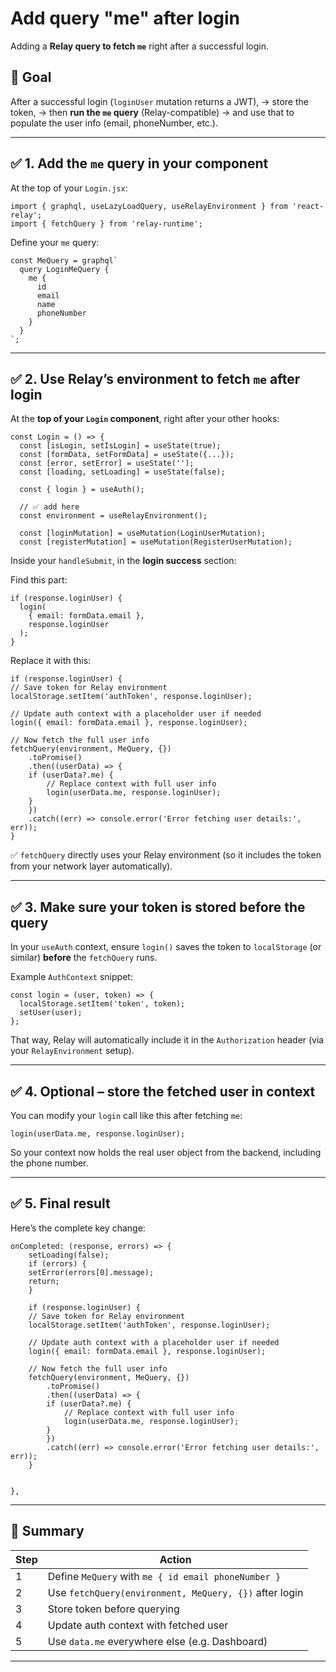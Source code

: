 # Add query "me" after login
Adding a **Relay query to fetch `me`** right after a successful login.

## 🧠 Goal

After a successful login (`loginUser` mutation returns a JWT),
→ store the token,
→ then **run the `me` query** (Relay-compatible)
→ and use that to populate the user info (email, phoneNumber, etc.).

---

## ✅ 1. Add the `me` query in your component

At the top of your `Login.jsx`:

```tsx
import { graphql, useLazyLoadQuery, useRelayEnvironment } from 'react-relay';
import { fetchQuery } from 'relay-runtime';
```

Define your `me` query:

```tsx
const MeQuery = graphql`
  query LoginMeQuery {
    me {
      id
      email
      name
      phoneNumber
    }
  }
`;
```

---

## ✅ 2. Use Relay’s environment to fetch `me` after login

At the **top of your `Login` component**, right after your other hooks:

```tsx
const Login = () => {
  const [isLogin, setIsLogin] = useState(true);
  const [formData, setFormData] = useState({...});
  const [error, setError] = useState('');
  const [loading, setLoading] = useState(false);

  const { login } = useAuth();

  // ✅ add here
  const environment = useRelayEnvironment();

  const [loginMutation] = useMutation(LoginUserMutation);
  const [registerMutation] = useMutation(RegisterUserMutation);
```
  
Inside your `handleSubmit`, in the **login success** section:

Find this part:

```tsx
if (response.loginUser) {
  login(
    { email: formData.email },
    response.loginUser
  );
}
```

Replace it with this:

```tsx
if (response.loginUser) {
// Save token for Relay environment
localStorage.setItem('authToken', response.loginUser);

// Update auth context with a placeholder user if needed
login({ email: formData.email }, response.loginUser);

// Now fetch the full user info
fetchQuery(environment, MeQuery, {})
    .toPromise()
    .then((userData) => {
    if (userData?.me) {
        // Replace context with full user info
        login(userData.me, response.loginUser);
    }
    })
    .catch((err) => console.error('Error fetching user details:', err));
}
```

✅ `fetchQuery` directly uses your Relay environment (so it includes the token from your network layer automatically).

---

## ✅ 3. Make sure your token is stored **before** the query

In your `useAuth` context, ensure `login()` saves the token to `localStorage` (or similar) **before** the `fetchQuery` runs.

Example `AuthContext` snippet:

```tsx
const login = (user, token) => {
  localStorage.setItem('token', token);
  setUser(user);
};
```

That way, Relay will automatically include it in the `Authorization` header (via your `RelayEnvironment` setup).

---

## ✅ 4. Optional – store the fetched user in context

You can modify your `login` call like this after fetching `me`:

```tsx
login(userData.me, response.loginUser);
```

So your context now holds the real user object from the backend, including the phone number.

---

## ✅ 5. Final result

Here’s the complete key change:

```tsx
onCompleted: (response, errors) => {
    setLoading(false);
    if (errors) {
    setError(errors[0].message);
    return;
    }

    if (response.loginUser) {
    // Save token for Relay environment
    localStorage.setItem('authToken', response.loginUser);

    // Update auth context with a placeholder user if needed
    login({ email: formData.email }, response.loginUser);

    // Now fetch the full user info
    fetchQuery(environment, MeQuery, {})
        .toPromise()
        .then((userData) => {
        if (userData?.me) {
            // Replace context with full user info
            login(userData.me, response.loginUser);
        }
        })
        .catch((err) => console.error('Error fetching user details:', err));
    }


},
```

---

## 🧾 Summary

| Step | Action                                                 |
| ---- | ------------------------------------------------------ |
| 1    | Define `MeQuery` with `me { id email phoneNumber }`    |
| 2    | Use `fetchQuery(environment, MeQuery, {})` after login |
| 3    | Store token before querying                            |
| 4    | Update auth context with fetched user                  |
| 5    | Use `data.me` everywhere else (e.g. Dashboard)         |

---

